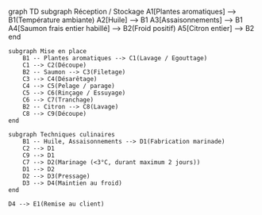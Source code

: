 graph TD
    subgraph Réception / Stockage
        A1[Plantes aromatiques] --> B1(Température ambiante)
        A2[Huile] --> B1
        A3[Assaisonnements] --> B1
        A4[Saumon frais entier habillé] --> B2(Froid positif)
        A5[Citron entier] --> B2
    end

    subgraph Mise en place
        B1 -- Plantes aromatiques --> C1(Lavage / Egouttage)
        C1 --> C2(Découpe)
        B2 -- Saumon --> C3(Filetage)
        C3 --> C4(Désarêtage)
        C4 --> C5(Pelage / parage)
        C5 --> C6(Rinçage / Essuyage)
        C6 --> C7(Tranchage)
        B2 -- Citron --> C8(Lavage)
        C8 --> C9(Découpe)
    end

    subgraph Techniques culinaires
        B1 -- Huile, Assaisonnements --> D1(Fabrication marinade)
        C2 --> D1
        C9 --> D1
        C7 --> D2(Marinage (<3°C, durant maximum 2 jours))
        D1 --> D2
        D2 --> D3(Pressage)
        D3 --> D4(Maintien au froid)
    end

    D4 --> E1(Remise au client)